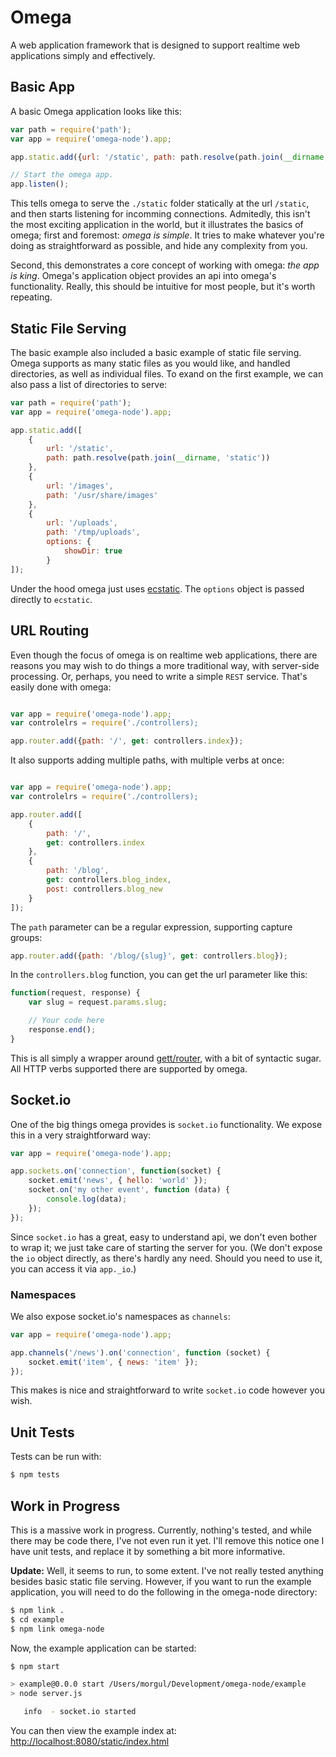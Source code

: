 # Omega

A web application framework that is designed to support realtime web applications simply and effectively.

## Basic App

A basic Omega application looks like this:

```javascript
var path = require('path');
var app = require('omega-node').app;

app.static.add({url: '/static', path: path.resolve(path.join(__dirname, 'static'))});

// Start the omega app.
app.listen();

```

This tells omega to serve the `./static` folder statically at the url `/static`, and then starts listening for incomming
connections. Admitedly, this isn't the most exciting application in the world, but it illustrates the basics of omega;
first and foremost: _omega is simple_. It tries to make whatever you're doing as straightforward as possible, and hide
any complexity from you.

Second, this demonstrates a core concept of working with omega: _the app is king_. Omega's application object provides
an api into omega's functionality. Really, this should be intuitive for most people, but it's worth repeating.

## Static File Serving

The basic example also included a basic example of static file serving. Omega supports as many static files as you would
like, and handled directories, as well as individual files. To exand on the first example, we can also pass a list of
directories to serve:

```javascript
var path = require('path');
var app = require('omega-node').app;

app.static.add([
    {
        url: '/static',
        path: path.resolve(path.join(__dirname, 'static'))
    },
    {
        url: '/images',
        path: '/usr/share/images'
    },
    {
        url: '/uploads',
        path: '/tmp/uploads',
        options: {
            showDir: true
        }
]);

```

Under the hood omega just uses [ecstatic](https://github.com/jesusabdullah/node-ecstatic). The `options` object is
passed directly to `ecstatic`.

## URL Routing

Even though the focus of omega is on realtime web applications, there are reasons you may wish to do things a more
traditional way, with server-side processing. Or, perhaps, you need to write a simple `REST` service. That's easily done
with omega:

```javascript

var app = require('omega-node').app;
var controlelrs = require('./controllers);

app.router.add({path: '/', get: controllers.index});

```

It also supports adding multiple paths, with multiple verbs at once:

```javascript

var app = require('omega-node').app;
var controlelrs = require('./controllers);

app.router.add([
    {
        path: '/',
        get: controllers.index
    },
    {
        path: '/blog',
        get: controllers.blog_index,
        post: controllers.blog_new
    }
]);

```

The `path` parameter can be a regular expression, supporting capture groups:

```javascript
app.router.add({path: '/blog/{slug}', get: controllers.blog});
```

In the `controllers.blog` function, you can get the url parameter like this:

```javascript
function(request, response) {
    var slug = request.params.slug;

    // Your code here
    response.end();
}
```

This is all simply a wrapper around [gett/router](https://github.com/gett/router), with a bit of syntactic sugar. All
HTTP verbs supported there are supported by omega.

## Socket.io

One of the big things omega provides is `socket.io` functionality. We expose this in a very straightforward way:

```javascript
var app = require('omega-node').app;

app.sockets.on('connection', function(socket) {
    socket.emit('news', { hello: 'world' });
    socket.on('my other event', function (data) {
        console.log(data);
    });
});
```

Since `socket.io` has a great, easy to understand api, we don't even bother to wrap it; we just take care of starting
the server for you. (We don't expose the `io` object directly, as there's hardly any need. Should you need to use it,
you can access it via `app._io`.)

### Namespaces

We also expose socket.io's namespaces as `channels`:

```javascript
var app = require('omega-node').app;

app.channels('/news').on('connection', function (socket) {
    socket.emit('item', { news: 'item' });
});
```

This makes is nice and straightforward to write `socket.io` code however you wish.

## Unit Tests

Tests can be run with:

```bash
$ npm tests
```

## Work in Progress

This is a massive work in progress. Currently, nothing's tested, and while there may be code there, I've not even run it
yet. I'll remove this notice one I have unit tests, and replace it by something a bit more informative.

**Update:** Well, it seems to run, to some extent. I've not really tested anything besides basic static file serving.
However, if you want to run the example application, you will need to do the following in the omega-node directory:

```bash
$ npm link .
$ cd example
$ npm link omega-node
```

Now, the example application can be started:

```bash
$ npm start

> example@0.0.0 start /Users/morgul/Development/omega-node/example
> node server.js

   info  - socket.io started

```

You can then view the example index at: [http://localhost:8080/static/index.html](http://localhost:8080/static/index.html)